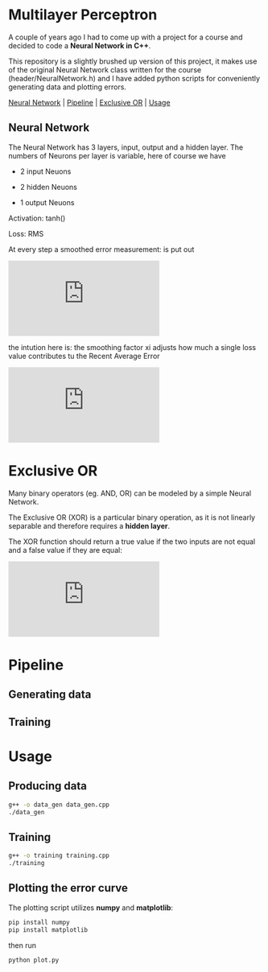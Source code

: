 
# Multilayer Perceptron

A couple of years ago I had to come up with a project for a course and decided to code a **Neural Network in C++**.

This repository is a slightly brushed up version of this project, it makes use of the original Neural Network class written for the course (header/NeuralNetwork.h) and I have added python scripts for conveniently generating data and plotting errors.

[Neural Network](#NeuralNetwork) | [Pipeline](#Pipeline) | [Exclusive OR](#ExclusiveOR) | [Usage](#Usage)

## Neural Network

The Neural Network has 3 layers, input, output and a hidden layer. The numbers of Neurons per layer is variable, here of course we have

 - 2 input Neuons

 - 2 hidden Neuons

 - 1 output Neuons

Activation: tanh()

Loss: RMS



At every step a smoothed error measurement: is put out

![equ](https://latex.codecogs.com/gif.latex?%5Cmathrm%7BRAE%7D%20%5Clongrightarrow%20%5Cfrac%7B%5Cxi%5Ccdot%20%5Cmathrm%7BRAE%7D%20&plus;%20%5Cmathrm%7Bloss%7D%7D%7B1&plus;%5Cxi%7D)

the intution here is: the smoothing factor xi adjusts how much a single loss value contributes tu the Recent Average Error

![equ](https://latex.codecogs.com/gif.latex?%5Cmathrm%7BRAE%7D%20%5Clongrightarrow%20%5Cmathrm%7BRAE%7D%20&plus;%20%5Cmathrm%7Bloss%7D/%5Cxi%5Cquad%20%28%5Cmathrm%7Bapproximately%7D%29)

# Exclusive OR

Many binary operators (eg. AND, OR) can be modeled by a simple Neural Network. 

The Exclusive OR (XOR) is a particular binary operation, as it is not linearly separable and therefore requires a **hidden layer**.

The XOR function should return a true value if the two inputs are not equal and a false value if they are equal:

![equ](https://latex.codecogs.com/gif.latex?%5Cbegin%7Btabular%7D%7Bc%7Cc%7Cc%7D%5Chline%20Input%201%20%26Input%202%20%26Output%20%5C%5C%20%5Chline%5Chline%200%20%260%20%260%20%5C%5C%20%5Chline%200%20%261%20%261%20%5C%5C%20%5Chline%201%20%260%20%261%20%5C%5C%20%5Chline%201%20%261%20%260%20%5C%5C%20%5Chline%20%5Cend%7Btabular%7D)


# Pipeline

## Generating data
## Training



<!-- ############################################################################################ -->


# Usage

## Producing data

```bash
g++ -o data_gen data_gen.cpp
./data_gen
```

## Training
```bash
g++ -o training training.cpp
./training
```

## Plotting the error curve
The plotting script utilizes **numpy** and **matplotlib**:

```bash
pip install numpy
pip install matplotlib
```
then run
```bash
python plot.py 
```









